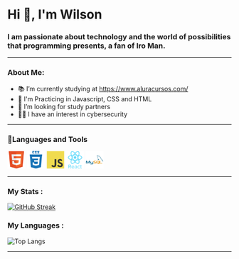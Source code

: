 <div>
    <h1 aling ="center">Hi 👋, I'm Wilson</h1>
    <h3 aling = "center">I am passionate about technology and the world of possibilities that programming presents, a fan of Iro Man. 
    </h3>
</div>

---

###  About Me:

- 📚 I’m currently studying at https://www.aluracursos.com/
- 🌱 I'm Practicing in Javascript, CSS and HTML
- 🤔 I’m looking for study partners 
- 🕵🏻️ I have an interest in cybersecurity

---

<div aling="left">
  <h3> 🦾Languages and Tools</h3>
  <img src="https://github.com/devicons/devicon/raw/master/icons/html5/html5-original.svg" title="HTML5" alt="HTML" width="40" height="40" style="max-width: 100%;">
  <img src="https://github.com/devicons/devicon/raw/master/icons/css3/css3-plain-wordmark.svg" title="CSS3" alt="CSS" width="40" height="40" style="max-width: 100%;">
  <img src="https://github.com/devicons/devicon/raw/master/icons/javascript/javascript-original.svg" title="JavaScript" alt="JavaScript" width="40" height="40" style="max-width: 100%;">
  <img src="https://github.com/devicons/devicon/raw/master/icons/react/react-original-wordmark.svg" title="Reaccionar" alt="Reaccionar" width="40" height="40" style="max-width: 100%;">
  <img src="https://github.com/devicons/devicon/raw/master/icons/mysql/mysql-original-wordmark.svg" title="mysql" alt="mysql" width="40" height="40" style="max-width: 100%;">
</div>
</div>

---

### My Stats :

[![GitHub Streak](http://github-readme-streak-stats.herokuapp.com?user=cwilsono&theme=dark)](https://git.io/streak-stats)

### My Languages :


![Top Langs](https://github-readme-stats.vercel.app/api/top-langs/?username=cwilsono&theme=tokyonight)

---
